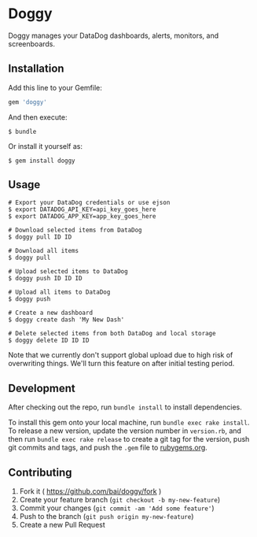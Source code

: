 # Doggy

Doggy manages your DataDog dashboards, alerts, monitors, and screenboards.

## Installation

Add this line to your Gemfile:

```ruby
gem 'doggy'
```

And then execute:

    $ bundle

Or install it yourself as:

    $ gem install doggy

## Usage

```
# Export your DataDog credentials or use ejson
$ export DATADOG_API_KEY=api_key_goes_here
$ export DATADOG_APP_KEY=app_key_goes_here

# Download selected items from DataDog
$ doggy pull ID ID

# Download all items
$ doggy pull

# Upload selected items to DataDog
$ doggy push ID ID ID

# Upload all items to DataDog
$ doggy push

# Create a new dashboard
$ doggy create dash 'My New Dash'

# Delete selected items from both DataDog and local storage
$ doggy delete ID ID ID
```

Note that we currently don't support global upload due to high risk of overwriting things. We'll turn this feature on after initial testing period.

## Development

After checking out the repo, run `bundle install` to install dependencies.

To install this gem onto your local machine, run `bundle exec rake install`. To release a new version, update the version number in `version.rb`, and then run `bundle exec rake release` to create a git tag for the version, push git commits and tags, and push the `.gem` file to [rubygems.org](https://rubygems.org).

## Contributing

1. Fork it ( https://github.com/bai/doggy/fork )
2. Create your feature branch (`git checkout -b my-new-feature`)
3. Commit your changes (`git commit -am 'Add some feature'`)
4. Push to the branch (`git push origin my-new-feature`)
5. Create a new Pull Request
